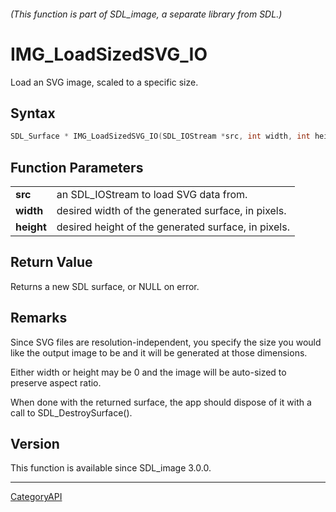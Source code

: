 ###### (This function is part of SDL_image, a separate library from SDL.)
# IMG_LoadSizedSVG_IO

Load an SVG image, scaled to a specific size.

## Syntax

```c
SDL_Surface * IMG_LoadSizedSVG_IO(SDL_IOStream *src, int width, int height);

```

## Function Parameters

|                |                                                     |
| -------------- | --------------------------------------------------- |
| **src**        | an SDL_IOStream to load SVG data from.              |
| **width**      | desired width of the generated surface, in pixels.  |
| **height**     | desired height of the generated surface, in pixels. |

## Return Value

Returns a new SDL surface, or NULL on error.

## Remarks

Since SVG files are resolution-independent, you specify the size you would
like the output image to be and it will be generated at those dimensions.

Either width or height may be 0 and the image will be auto-sized to
preserve aspect ratio.

When done with the returned surface, the app should dispose of it with a
call to SDL_DestroySurface().

## Version

This function is available since SDL_image 3.0.0.

----
[CategoryAPI](CategoryAPI)

